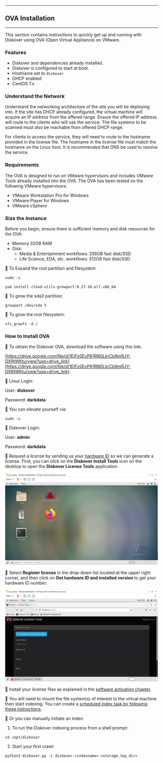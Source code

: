 ___
## OVA Installation
___

This section contains instructions to quickly get up and running with Diskover using OVA (Open Virtual Appliance) on VMware.

### Features
- Diskover and dependencies already installed.
- Diskover is configured to start at boot.
- Hostname set to `diskover`
- DHCP enabled
- CentOS 7.x

### Understand the Network

Understand the networking architecture of the site you will be deploying into. If the site has DHCP already configured,
the virtual machine will acquire an IP address from the offered range. Ensure the offered IP address will route to the
clients who will use the service. The file systems to be scanned must also be reachable from offered DHCP range.

For clients to access the service, they will need to route to the hostname provided in the license file. The hostname
in the license file must match the hostname on the Linux host. It is recommended that DNS be used to resolve the
service.

### Requirements

The OVA is designed to run on VMware hypervisors and includes _VMware Tools_ already installed into the OVA. The OVA has been tested on the following VMware hypervisors:

- VMware Workstation Pro for Windows
- VMware Player for Windows
- VMware vSphere

### Size the Instance

Before you begin, ensure there is sufficient memory and disk resources for the OVA:

- Memory 32GB RAM
- Disk:
  - Media & Entertainment workflows: 256GB fast disk/SSD
  - Life Science, EDA, etc. workflows: 512GB fast disk/SSD

🔴 To Expand the root partition and filesystem:

```
sudo -s
```
```
yum install cloud-utils-growpart-0.27-10.el7.x86_64
```

🔴 To grow the sda3 partition:

```
growpart /dev/sda 3
```

🔴 To grow the root filesystem:

```
xfs_growfs -d /
```

### How to Install OVA

🔴  To obtain the Diskover OVA, download the software using this link:

[https://drive.google.com/file/d/1EIFz0EvP61RN0LkrCb9mRJY-DXRtWKtu/view?usp=drive_link](https://drive.google.com/file/d/1EIFz0EvP61RN0LkrCb9mRJY-DXRtWKtu/view?usp=drive_link).

🔴  Linux Login:

User: **diskover**

Password: **darkdata**

🔴  You can elevate yourself via:
```
sudo -s
```

🔴  Diskover Login:

User: **admin**

Password: **darkdata**

🔴 Request a license by sending us your [hardware ID](https://docs.diskoverdata.com/diskover_installation_guide/#generating-a-hardware-id) so we can generate a license. First, you can click on the **Diskover Install Tools** icon on the desktop to open the **Diskover License Tools** application.

![Image: Centos Desktop](images/image_ov_install_desktop.png)

🔴 Select **Register license** in the drop-down list located at the upper right corner, and then click on **Get hardware ID and installed version** to get your hardware ID number:

![Image: Diskover License Tools](images/image_ov_install_diskover_license_tools_hardware_id.png)

🔴  Install your license files as explained in the [software activation chapter](https://docs.diskoverdata.com/diskover_installation_guide/#software_activation).

🔴  You will need to mount the file system(s) of interest to the virtual machine then start indexing. You can create a [scheduled index task by following these instructions](https://docs.diskoverdata.com/diskover_configuration_and_administration_guide/#managing-diskover-tasks-via-the-task-panel).

🔴  Or you can manually initiate an index:

1. To run the Diskover indexing process from a shell prompt:
```
cd /opt/diskover
```
2. Start your first crawl:
```
python3 diskover.py -i diskover-<indexname> <storage_top_dir>
```
